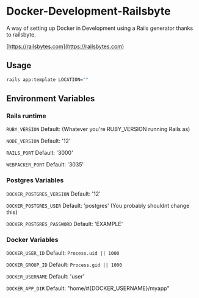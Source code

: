 # Docker-Development-Railsbyte

A way of setting up Docker in Development using a Rails generator thanks to railsbyte.

[https://railsbytes.com](https://railsbytes.com)

## Usage

```bash
rails app:template LOCATION=""
```

## Environment Variables

### Rails runtime

`RUBY_VERSION` Default: (Whatever you're RUBY_VERSION running Rails as)

`NODE_VERSION` Default: '12'

`RAILS_PORT` Default: '3000'

`WEBPACKER_PORT` Default: '3035'

### Postgres Variables

`DOCKER_POSTGRES_VERSION` Default: '12'

`DOCKER_POSTGRES_USER` Default: 'postgres' (You probably shouldnt change this)

`DOCKER_POSTGRES_PASSWORD` Default: 'EXAMPLE'

### Docker Variables

`DOCKER_USER_ID` Default: `Process.uid || 1000`

`DOCKER_GROUP_ID` Default: `Process.gid || 1000`

`DOCKER_USERNAME` Default: 'user'

`DOCKER_APP_DIR` Default: "home/#{DOCKER_USERNAME}/myapp"
